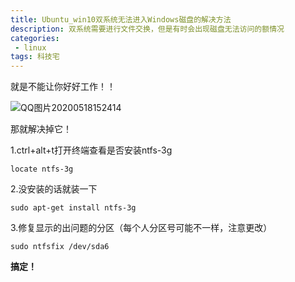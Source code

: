 ```yaml
---
title: Ubuntu_win10双系统无法进入Windows磁盘的解决方法
description: 双系统需要进行文件交换，但是有时会出现磁盘无法访问的额情况           
categories:
 - linux
tags: 科技宅
---
```








就是不能让你好好工作！！

![QQ图片20200518152414](/home/chen/图片/QQ图片20200518152414.png)

那就解决掉它！



1.ctrl+alt+t打开终端查看是否安装ntfs-3g

`locate ntfs-3g`

2.没安装的话就装一下

`sudo apt-get install ntfs-3g` 

3.修复显示的出问题的分区（每个人分区号可能不一样，注意更改）

`sudo ntfsfix /dev/sda6`



**搞定！**



















